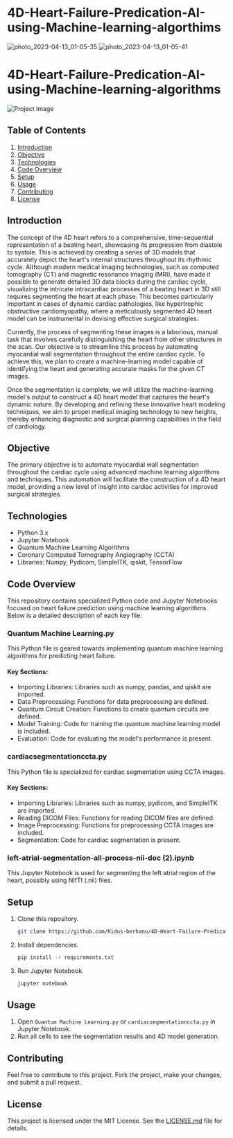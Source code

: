 
# 4D-Heart-Failure-Predication-AI-using-Machine-learning-algorthims

![photo_2023-04-13_01-05-35](https://user-images.githubusercontent.com/107410165/231668415-ad1dd7bb-e1f2-4234-a780-c873b3bc2943.jpg)
![photo_2023-04-13_01-05-41](https://user-images.githubusercontent.com/107410165/231668441-62c895f2-80b7-4eee-8464-d54bf33fa728.jpg)


# 4D-Heart-Failure-Predication-AI-using-Machine-learning-algorithms

![Project Image](photo_2023-04-13_01-05-35.jpg)

## Table of Contents

1. [Introduction](#introduction)
2. [Objective](#objective)
3. [Technologies](#technologies)
4. [Code Overview](#code-overview)
5. [Setup](#setup)
6. [Usage](#usage)
7. [Contributing](#contributing)
8. [License](#license)

## Introduction

The concept of the 4D heart refers to a comprehensive, time-sequential representation of a beating heart, showcasing its progression from diastole to systole. This is achieved by creating a series of 3D models that accurately depict the heart's internal structures throughout its rhythmic cycle. Although modern medical imaging technologies, such as computed tomography (CT) and magnetic resonance imaging (MRI), have made it possible to generate detailed 3D data blocks during the cardiac cycle, visualizing the intricate intracardiac processes of a beating heart in 3D still requires segmenting the heart at each phase. This becomes particularly important in cases of dynamic cardiac pathologies, like hypertrophic obstructive cardiomyopathy, where a meticulously segmented 4D heart model can be instrumental in devising effective surgical strategies.

Currently, the process of segmenting these images is a laborious, manual task that involves carefully distinguishing the heart from other structures in the scan. Our objective is to streamline this process by automating myocardial wall segmentation throughout the entire cardiac cycle. To achieve this, we plan to create a machine-learning model capable of identifying the heart and generating accurate masks for the given CT images.

Once the segmentation is complete, we will utilize the machine-learning model's output to construct a 4D heart model that captures the heart's dynamic nature. By developing and refining these innovative heart modeling techniques, we aim to propel medical imaging technology to new heights, thereby enhancing diagnostic and surgical planning capabilities in the field of cardiology.

## Objective

The primary objective is to automate myocardial wall segmentation throughout the cardiac cycle using advanced machine learning algorithms and techniques. This automation will facilitate the construction of a 4D heart model, providing a new level of insight into cardiac activities for improved surgical strategies.

## Technologies

- Python 3.x
- Jupyter Notebook
- Quantum Machine Learning Algorithms
- Coronary Computed Tomography Angiography (CCTA)
- Libraries: Numpy, Pydicom, SimpleITK, qiskit, TensorFlow

## Code Overview

This repository contains specialized Python code and Jupyter Notebooks focused on heart failure prediction using machine learning algorithms. Below is a detailed description of each key file:

### Quantum Machine Learning.py
This Python file is geared towards implementing quantum machine learning algorithms for predicting heart failure.

#### Key Sections:
- Importing Libraries: Libraries such as numpy, pandas, and qiskit are imported.
- Data Preprocessing: Functions for data preprocessing are defined.
- Quantum Circuit Creation: Functions to create quantum circuits are defined.
- Model Training: Code for training the quantum machine learning model is included.
- Evaluation: Code for evaluating the model's performance is present.

### cardiacsegmentationccta.py
This Python file is specialized for cardiac segmentation using CCTA images.

#### Key Sections:
- Importing Libraries: Libraries such as numpy, pydicom, and SimpleITK are imported.
- Reading DICOM Files: Functions for reading DICOM files are defined.
- Image Preprocessing: Functions for preprocessing CCTA images are included.
- Segmentation: Code for cardiac segmentation is present.

### left-atrial-segmentation-all-process-nii-doc (2).ipynb
This Jupyter Notebook is used for segmenting the left atrial region of the heart, possibly using NIfTI (.nii) files.

## Setup

1. Clone this repository.
    ```bash
    git clone https://github.com/Kidus-berhanu/4D-Heart-Failure-Predication-AI-using-Machine-learning-algorithms.git
    ```

2. Install dependencies.
    ```bash
    pip install -r requirements.txt
    ```

3. Run Jupyter Notebook.
    ```bash
    jupyter notebook
    ```

## Usage

1. Open `Quantum Machine Learning.py` or `cardiacsegmentationccta.py` in Jupyter Notebook.
2. Run all cells to see the segmentation results and 4D model generation.

## Contributing

Feel free to contribute to this project. Fork the project, make your changes, and submit a pull request.

## License

This project is licensed under the MIT License. See the [LICENSE.md](LICENSE.md) file for details.
